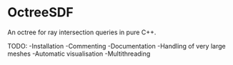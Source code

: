 # OctreeSDF
An octree for ray intersection queries in pure C++.

TODO:
-Installation
-Commenting
-Documentation
-Handling of very large meshes
-Automatic visualisation
-Multithreading
